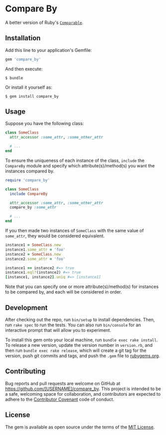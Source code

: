 # Compare By

A better version of Ruby's [`Comparable`](http://ruby-doc.org/core-2.3.0/Comparable.html).

## Installation

Add this line to your application's Gemfile:

```ruby
gem 'compare_by'
```

And then execute:

    $ bundle

Or install it yourself as:

    $ gem install compare_by

## Usage

Suppose you have the following class:

```ruby
class SomeClass
  attr_accessor :some_attr, :some_other_attr

  # ...
end
```

To ensure the uniqueness of each instance of the class, `include` the `CompareBy` module and specify which attribute(s)/method(s) you want the instances compared by.

```ruby
require 'compare_by'

class SomeClass
  include CompareBy

  attr_accessor :some_attr, :some_other_attr
  compare_by :some_attr

  # ...
end
```

If you then made two instances of `SomeClass` with the same value of `some_attr`, they would be considered equivalent.

```ruby
instance1 = SomeClass.new
instance1.some_attr = 'foo'
instance2 = SomeClass.new
instance2.some_attr = 'foo'

instance1 == instance2 #=> true
instance1.eql?(instance2) #=> true
[instance1, instance2].uniq #=> [instance1]
```

Note that you can specify one or more attribute(s)/method(s) for instances to be compared by, and each will be considered in order.

## Development

After checking out the repo, run `bin/setup` to install dependencies. Then, run `rake spec` to run the tests. You can also run `bin/console` for an interactive prompt that will allow you to experiment.

To install this gem onto your local machine, run `bundle exec rake install`. To release a new version, update the version number in `version.rb`, and then run `bundle exec rake release`, which will create a git tag for the version, push git commits and tags, and push the `.gem` file to [rubygems.org](https://rubygems.org).

## Contributing

Bug reports and pull requests are welcome on GitHub at https://github.com/[USERNAME]/compare_by. This project is intended to be a safe, welcoming space for collaboration, and contributors are expected to adhere to the [Contributor Covenant](http://contributor-covenant.org) code of conduct.

## License

The gem is available as open source under the terms of the [MIT License](http://opensource.org/licenses/MIT).
